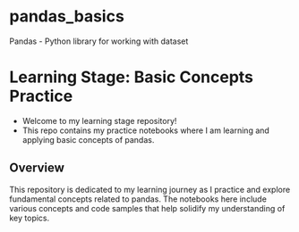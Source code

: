 # pandas_basics
Pandas - Python library for working with dataset

# Learning Stage: Basic Concepts Practice

- Welcome to my learning stage repository! 
- This repo contains my practice notebooks where I am learning and applying basic concepts of pandas.

## Overview

This repository is dedicated to my learning journey as I practice and explore fundamental concepts related to pandas. The notebooks here include various concepts and code samples that help solidify my understanding of key topics.

